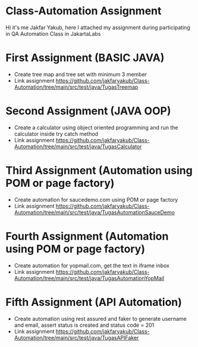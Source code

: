 # Class-Automation Assignment

Hi it's me Jakfar Yakub, here I attached my assignment during participating in QA Automation Class in JakartaLabs

# First Assignment (BASIC JAVA)
- Create tree map and tree set with minimum 3 member
- Link assignment https://github.com/jakfaryakub/Class-Automation/tree/main/src/test/java/TugasTreemap

# Second Assignment (JAVA OOP)
- Create a calculator using object oriented programming and run the calculator inside try catch method
- Link assignment https://github.com/jakfaryakub/Class-Automation/tree/main/src/test/java/TugasCalculator

# Third Assignment (Automation using POM or page factory)
- Create automation for saucedemo.com using POM or page factory
- Link assignment https://github.com/jakfaryakub/Class-Automation/tree/main/src/test/java/TugasAutomationSauceDemo 

# Fourth Assignment (Automation using POM or page factory)
- Create automation for yopmail.com, get the text in iframe inbox
- Link assignment https://github.com/jakfaryakub/Class-Automation/tree/main/src/test/java/TugasAutomationYopMail

# Fifth Assignment (API Automation)
- Create automation using rest assured and faker to generate username and email, assert status is created and status code = 201
- Link assignment https://github.com/jakfaryakub/Class-Automation/tree/main/src/test/java/TugasAPIFaker
